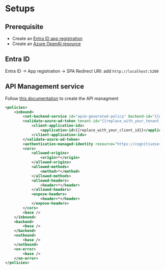 # Setups

## Prerequisite

- Create an [Entra ID app registration](https://learn.microsoft.com/en-us/entra/identity-platform/quickstart-register-app?tabs=certificate)
- Create an [Azure OpenAI resource](https://learn.microsoft.com/en-us/azure/ai-services/openai/how-to/create-resource?pivots=web-portal)

## Entra ID

Entra ID -> App registration -> SPA Redirect URI: add `http://localhost:5200`

## API Management service

Follow [this documentation](https://learn.microsoft.com/en-us/azure/api-management/azure-openai-api-from-specification) to create the API managment

```xml
<policies>
    <inbound>
        <set-backend-service id="apim-generated-policy" backend-id="{{will_be_auto_populated_when_creating_the_endpoint}}" />
        <validate-azure-ad-token tenant-id="{{replace_with_your_tenant_id}}">
            <client-application-ids>
                <application-id>{{replace_with_your_client_id}}</application-id>
            </client-application-ids>
        </validate-azure-ad-token>
        <authentication-managed-identity resource="https://cognitiveservices.azure.com/" />
        <cors>
            <allowed-origins>
                <origin>*</origin>
            </allowed-origins>
            <allowed-methods>
                <method>*</method>
            </allowed-methods>
            <allowed-headers>
                <header>*</header>
            </allowed-headers>
            <expose-headers>
                <header>*</header>
            </expose-headers>
        </cors>
        <base />
    </inbound>
    <backend>
        <base />
    </backend>
    <outbound>
        <base />
    </outbound>
    <on-error>
        <base />
    </on-error>
</policies>
```
